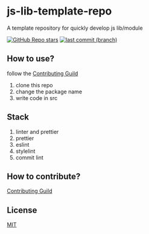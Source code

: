 # js-lib-template-repo

A template repository for quickly develop js lib/module

[![GitHub Repo stars](https://img.shields.io/github/stars/xyy94813/js-lib-template-repo?label=github%20%20stars)](https://github.com/xyy94813/js-lib-template-repo)
[![last commit (branch)](https://img.shields.io/github/last-commit/xyy94813/js-lib-template-repo/main)](https://github.com/xyy94813/js-lib-template-repo)

<!-- 
[![latest version](https://img.shields.io/npm/v/js-lib-template-repo.svg?label=latest%20%20version)](https://www.npmjs.org/package/js-lib-template-repo)
[![License](https://img.shields.io/npm/l/js-lib-template-repo?label=latest%20%20version%20%20license)](https://www.npmjs.org/package/js-lib-template-repo)
[![npm downloads](https://img.shields.io/npm/dm/js-lib-template-repo.svg)](http://npmjs.com/js-lib-template-repo)
[![minimized gzipped size](https://img.shields.io/bundlejs/size/js-lib-template-repo)](http://npmjs.com/js-lib-template-repo) 
-->

## How to use?

follow the [Contributing Guild](./Contributing.md)

1. clone this repo
2. change the package name
3. write code in src

## Stack

1. linter and prettier
  1. prettier
  2. eslint
  3. stylelint
  4. commit lint

## How to contribute?

[Contributing Guild](./Contributing.md)

<!-- ## Changelog -->

<!-- TODO -->

## License

[MIT](./LICENSE)
